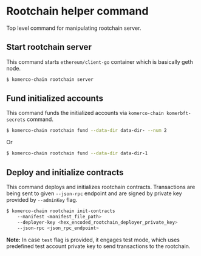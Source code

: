 # Rootchain helper command

Top level command for manipulating rootchain server.

## Start rootchain server

This command starts `ethereum/client-go` container which is basically geth node.

```bash
$ komerco-chain rootchain server
```

## Fund initialized accounts

This command funds the initialized accounts via `komerco-chain komerbft-secrets` command.

```bash
$ komerco-chain rootchain fund --data-dir data-dir- --num 2
```
Or
```bash
$ komerco-chain rootchain fund --data-dir data-dir-1
```

## Deploy and initialize contracts

This command deploys and initializes rootchain contracts. Transactions are being sent to given `--json-rpc` endpoint and are signed by private key provided by `--adminKey` flag.

```bash
$ komerco-chain rootchain init-contracts 
    --manifest <manifest_file_path> 
    --deployer-key <hex_encoded_rootchain_deployer_private_key>
    --json-rpc <json_rpc_endpoint> 
```

**Note:** In case `test` flag is provided, it engages test mode, which uses predefined test account private key to send transactions to the rootchain.